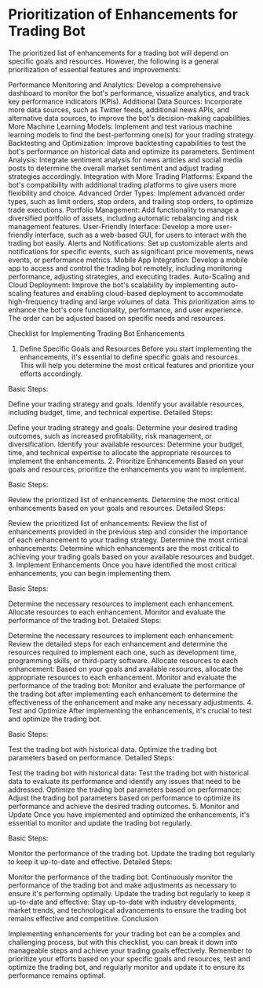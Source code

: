 # Prioritization of Enhancements for Trading Bot

The prioritized list of enhancements for a trading bot will depend on specific goals and resources. However, the following is a general prioritization of essential features and improvements:

Performance Monitoring and Analytics: Develop a comprehensive dashboard to monitor the bot's performance, visualize analytics, and track key performance indicators (KPIs).
Additional Data Sources: Incorporate more data sources, such as Twitter feeds, additional news APIs, and alternative data sources, to improve the bot's decision-making capabilities.
More Machine Learning Models: Implement and test various machine learning models to find the best-performing one(s) for your trading strategy.
Backtesting and Optimization: Improve backtesting capabilities to test the bot's performance on historical data and optimize its parameters.
Sentiment Analysis: Integrate sentiment analysis for news articles and social media posts to determine the overall market sentiment and adjust trading strategies accordingly.
Integration with More Trading Platforms: Expand the bot's compatibility with additional trading platforms to give users more flexibility and choice.
Advanced Order Types: Implement advanced order types, such as limit orders, stop orders, and trailing stop orders, to optimize trade executions.
Portfolio Management: Add functionality to manage a diversified portfolio of assets, including automatic rebalancing and risk management features.
User-Friendly Interface: Develop a more user-friendly interface, such as a web-based GUI, for users to interact with the trading bot easily.
Alerts and Notifications: Set up customizable alerts and notifications for specific events, such as significant price movements, news events, or performance metrics.
Mobile App Integration: Develop a mobile app to access and control the trading bot remotely, including monitoring performance, adjusting strategies, and executing trades.
Auto-Scaling and Cloud Deployment: Improve the bot's scalability by implementing auto-scaling features and enabling cloud-based deployment to accommodate high-frequency trading and large volumes of data.
This prioritization aims to enhance the bot's core functionality, performance, and user experience. The order can be adjusted based on specific needs and resources.

Checklist for Implementing Trading Bot Enhancements

1. Define Specific Goals and Resources
Before you start implementing the enhancements, it's essential to define specific goals and resources. This will help you determine the most critical features and prioritize your efforts accordingly.

Basic Steps:

Define your trading strategy and goals.
Identify your available resources, including budget, time, and technical expertise.
Detailed Steps:

Define your trading strategy and goals: Determine your desired trading outcomes, such as increased profitability, risk management, or diversification.
Identify your available resources: Determine your budget, time, and technical expertise to allocate the appropriate resources to implement the enhancements.
2. Prioritize Enhancements
Based on your goals and resources, prioritize the enhancements you want to implement.

Basic Steps:

Review the prioritized list of enhancements.
Determine the most critical enhancements based on your goals and resources.
Detailed Steps:

Review the prioritized list of enhancements: Review the list of enhancements provided in the previous step and consider the importance of each enhancement to your trading strategy.
Determine the most critical enhancements: Determine which enhancements are the most critical to achieving your trading goals based on your available resources and budget.
3. Implement Enhancements
Once you have identified the most critical enhancements, you can begin implementing them.

Basic Steps:

Determine the necessary resources to implement each enhancement.
Allocate resources to each enhancement.
Monitor and evaluate the performance of the trading bot.
Detailed Steps:

Determine the necessary resources to implement each enhancement: Review the detailed steps for each enhancement and determine the resources required to implement each one, such as development time, programming skills, or third-party software.
Allocate resources to each enhancement: Based on your goals and available resources, allocate the appropriate resources to each enhancement.
Monitor and evaluate the performance of the trading bot: Monitor and evaluate the performance of the trading bot after implementing each enhancement to determine the effectiveness of the enhancement and make any necessary adjustments.
4. Test and Optimize
After implementing the enhancements, it's crucial to test and optimize the trading bot.

Basic Steps:

Test the trading bot with historical data.
Optimize the trading bot parameters based on performance.
Detailed Steps:

Test the trading bot with historical data: Test the trading bot with historical data to evaluate its performance and identify any issues that need to be addressed.
Optimize the trading bot parameters based on performance: Adjust the trading bot parameters based on performance to optimize its performance and achieve the desired trading outcomes.
5. Monitor and Update
Once you have implemented and optimized the enhancements, it's essential to monitor and update the trading bot regularly.

Basic Steps:

Monitor the performance of the trading bot.
Update the trading bot regularly to keep it up-to-date and effective.
Detailed Steps:

Monitor the performance of the trading bot: Continuously monitor the performance of the trading bot and make adjustments as necessary to ensure it's performing optimally.
Update the trading bot regularly to keep it up-to-date and effective: Stay up-to-date with industry developments, market trends, and technological advancements to ensure the trading bot remains effective and competitive.
Conclusion

Implementing enhancements for your trading bot can be a complex and challenging process, but with this checklist, you can break it down into manageable steps and achieve your trading goals effectively. Remember to prioritize your efforts based on your specific goals and resources, test and optimize the trading bot, and regularly monitor and update it to ensure its performance remains optimal.
